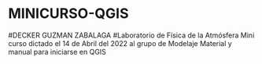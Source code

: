# MINICURSO-QGIS
#DECKER GUZMAN ZABALAGA
#Laboratorio de Física de la Atmósfera
Mini curso dictado el 14 de Abril del 2022 al grupo de Modelaje
Material y manual para iniciarse en QGIS

